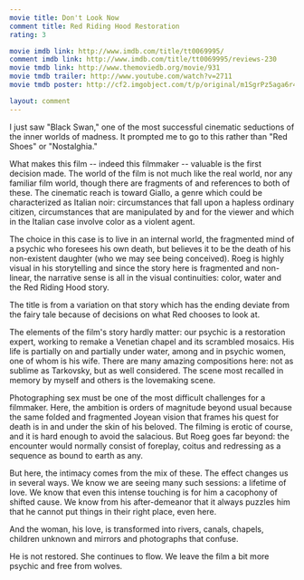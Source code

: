 ```yaml
---
movie title: Don't Look Now
comment title: Red Riding Hood Restoration
rating: 3

movie imdb link: http://www.imdb.com/title/tt0069995/
comment imdb link: http://www.imdb.com/title/tt0069995/reviews-230
movie tmdb link: http://www.themoviedb.org/movie/931
movie tmdb trailer: http://www.youtube.com/watch?v=2711
movie tmdb poster: http://cf2.imgobject.com/t/p/original/m1SgrPz5aga6r4c36H8gy13NgMN.jpg

layout: comment
---
```


I just saw "Black Swan," one of the most successful cinematic seductions of the inner worlds of madness. It prompted me to go to this rather than "Red Shoes" or "Nostalghia."

What makes this film -- indeed this filmmaker -- valuable is the first decision made. The world of the film is not much like the real world, nor any familiar film world, though there are fragments of and references to both of these. The cinematic reach is toward Giallo, a genre which could be characterized as Italian noir: circumstances that fall upon a hapless ordinary citizen, circumstances that are manipulated by and for the viewer and which in the Italian case involve color as a violent agent.

The choice in this case is to live in an internal world, the fragmented mind of a psychic who foresees his own death, but believes it to be the death of his non-existent daughter (who we may see being conceived). Roeg is highly visual in his storytelling and since the story here is fragmented and non-linear, the narrative sense is all in the visual continuities: color, water and the Red Riding Hood story. 

The title is from a variation on that story which has the ending deviate from the fairy tale because of decisions on what Red chooses to look at.

The elements of the film's story hardly matter: our psychic is a restoration expert, working to remake a Venetian chapel and its scrambled mosaics. His life is partially on and partially under water, among and in psychic women, one of whom is his wife. There are many amazing compositions here: not as sublime as Tarkovsky, but as well considered. The scene most recalled in memory by myself and others is the lovemaking scene.

Photographing sex must be one of the most difficult challenges for a filmmaker. Here, the ambition is orders of magnitude beyond usual because the same folded and fragmented Joyean vision that frames his quest for death is in and under the skin of his beloved. The filming is erotic of course, and it is hard enough to avoid the salacious. But Roeg goes far beyond: the encounter would normally consist of foreplay, coitus and redressing as a sequence as bound to earth as any. 

But here, the intimacy comes from the mix of these. The effect changes us in several ways. We know we are seeing many such sessions: a lifetime of love. We know that even this intense touching is for him a cacophony of shifted cause. We know from his after-demeanor that it always puzzles him that he cannot put things in their right place, even here.

And the woman, his love, is transformed into rivers, canals, chapels, children unknown and mirrors and photographs that confuse.

He is not restored. She continues to flow. We leave the film a bit more psychic and free from wolves.